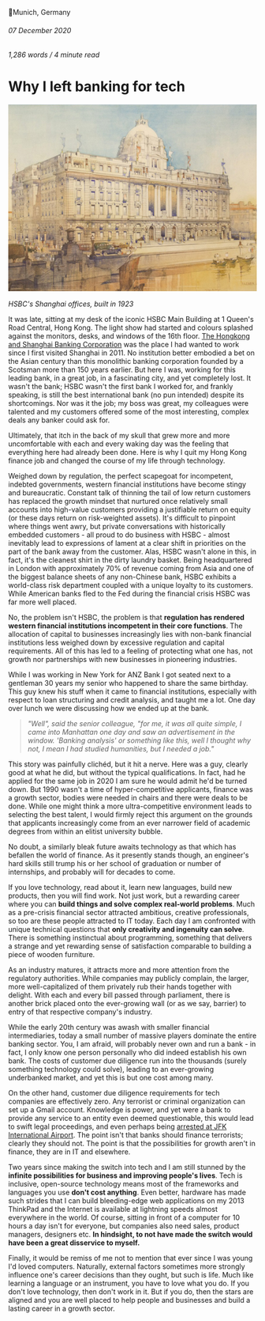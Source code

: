 📍Munich, Germany

###### 07 December 2020

###### 1,286 words / 4 minute read

# Why I left banking for tech

![HSBC Shanghai](/static/banking_001.jpg)

_HSBC's Shanghai offices, built in 1923_

It was late, sitting at my desk of the iconic HSBC Main Building at 1 Queen's Road Central, Hong Kong. The light show had started and colours splashed against the monitors, desks, and windows of the 16th floor. [The Hongkong and Shanghai Banking Corporation](https://www.hsbc.com/who-we-are/our-history?ref=hackernoon.com) was the place I had wanted to work since I first visited Shanghai in 2011. No institution better embodied a bet on the Asian century than this monolithic banking corporation founded by a Scotsman more than 150 years earlier. But here I was, working for this leading bank, in a great job, in a fascinating city, and yet completely lost. It wasn't the bank; HSBC wasn't the first bank I worked for, and frankly speaking, is still the best international bank (no pun intended) despite its shortcomings. Nor was it the job; my boss was great, my colleagues were talented and my customers offered some of the most interesting, complex deals any banker could ask for.

Ultimately, that itch in the back of my skull that grew more and more uncomfortable with each and every waking day was the feeling that everything here had already been done. Here is why I quit my Hong Kong finance job and changed the course of my life through technology.

Weighed down by regulation, the perfect scapegoat for incompetent, indebted governments, western financial institutions have become stingy and bureaucratic. Constant talk of thinning the tail of low return customers has replaced the growth mindset that nurtured once relatively small accounts into high-value customers providing a justifiable return on equity (or these days return on risk-weighted assets). It's difficult to pinpoint where things went awry, but private conversations with historically embedded customers - all proud to do business with HSBC - almost inevitably lead to expressions of lament at a clear shift in priorities on the part of the bank away from the customer. Alas, HSBC wasn't alone in this, in fact, it's the cleanest shirt in the dirty laundry basket. Being headquartered in London with approximately 70% of revenue coming from Asia and one of the biggest balance sheets of any non-Chinese bank, HSBC exhibits a world-class risk department coupled with a unique loyalty to its customers. While American banks fled to the Fed during the financial crisis HSBC was far more well placed.

No, the problem isn't HSBC, the problem is that **regulation has rendered western financial institutions incompetent in their core functions**. The allocation of capital to businesses increasingly lies with non-bank financial institutions less weighed down by excessive regulation and capital requirements. All of this has led to a feeling of protecting what one has, not growth nor partnerships with new businesses in pioneering industries.

While I was working in New York for ANZ Bank I got seated next to a gentleman 30 years my senior who happened to share the same birthday. This guy knew his stuff when it came to financial institutions, especially with respect to loan structuring and credit analysis, and taught me a lot. One day over lunch we were discussing how we ended up at the bank.

> _"Well", said the senior colleague,_ _"for me, it was all quite simple, I came into Manhattan one day and saw an advertisement in the window. 'Banking analysis' or something like this, well I thought why not, I mean I had studied humanities, but I needed a job."_

This story was painfully clichéd, but it hit a nerve. Here was a guy, clearly good at what he did, but without the typical qualifications. In fact, had he applied for the same job in 2020 I am sure he would admit he'd be turned down. But 1990 wasn't a time of hyper-competitive applicants, finance was a growth sector, bodies were needed in chairs and there were deals to be done. While one might think a more ultra-competitive environment leads to selecting the best talent, I would firmly reject this argument on the grounds that applicants increasingly come from an ever narrower field of academic degrees from within an elitist university bubble.

No doubt, a similarly bleak future awaits technology as that which has befallen the world of finance. As it presently stands though, an engineer's hard skills still trump his or her school of graduation or number of internships, and probably will for decades to come.

If you love technology, read about it, learn new languages, build new products, then you will find work. Not just work, but a rewarding career where you can **build things and solve complex real-world problems**. Much as a pre-crisis financial sector attracted ambitious, creative professionals, so too are these people attracted to IT today. Each day I am confronted with unique technical questions that **only creativity and ingenuity can solve**. There is something instinctual about programming, something that delivers a strange and yet rewarding sense of satisfaction comparable to building a piece of wooden furniture.

As an industry matures, it attracts more and more attention from the regulatory authorities. While companies may publicly complain, the larger, more well-capitalized of them privately rub their hands together with delight. With each and every bill passed through parliament, there is another brick placed onto the ever-growing wall (or as we say, barrier) to entry of that respective company's industry.

While the early 20th century was awash with smaller financial intermediaries, today a small number of massive players dominate the entire banking sector. You, I am afraid, will probably never own and run a bank - in fact, I only know one person personally who did indeed establish his own bank. The costs of customer due diligence run into the thousands (surely something technology could solve), leading to an ever-growing underbanked market, and yet this is but one cost among many.

On the other hand, customer due diligence requirements for tech companies are effectively zero. Any terrorist or criminal organization can set up a Gmail account. Knowledge is power, and yet were a bank to provide any service to an entity even deemed questionable, this would lead to swift legal proceedings, and even perhaps being [arrested at JFK International Airport](https://www.theguardian.com/business/2016/jul/20/hsbc-mark-johnson-stuart-scott-arrested-currency-exchange?ref=hackernoon.com). The point isn't that banks should finance terrorists; clearly they should not. The point is that the possibilities for growth aren't in finance, they are in IT and elsewhere.

Two years since making the switch into tech and I am still stunned by the **infinite possibilities for business and improving people's lives**. Tech is inclusive, open-source technology means most of the frameworks and languages you use **don't cost anything**. Even better, hardware has made such strides that I can build bleeding-edge web applications on my 2013 ThinkPad and the Internet is available at lightning speeds almost everywhere in the world. Of course, sitting in front of a computer for 10 hours a day isn't for everyone, but companies also need sales, product managers, designers etc. **In hindsight, to not have made the switch would have been a great disservice to myself.**

Finally, it would be remiss of me not to mention that ever since I was young I'd loved computers. Naturally, external factors sometimes more strongly influence one's career decisions than they ought, but such is life. Much like learning a language or an instrument, you have to love what you do. If you don't love technology, then don't work in it. But if you do, then the stars are aligned and you are well placed to help people and businesses and build a lasting career in a growth sector.
